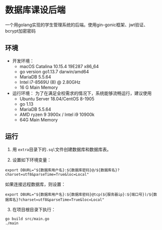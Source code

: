 # 数据库课设后端
一个用golang实现的学生管理系统的后端。使用gin-gonic框架、jwt验证、bcrypt加密密码

## 环境

- 开发环境：
    - macOS Catalina 10.15.4 19E287 x86_64
    - go version go1.13.7 darwin/amd64
    - MariaDB 5.5.64
    - Intel i7-8569U (8) @ 2.80GHz
    - 16 G Main Memory
- 运行环境： 为了在满足全校需求的情况下，系统能够流畅运行，建议使用
    - Ubuntu Server 18.04/CentOS 8-1905
    - go 1.13
    - MariaDB 5.5.64
    - AMD ryzen 9 3900x / Intel i9 10900k
    - 64G Main Memory

## 运行

1. 用 `extra`目录下的`.sql`文件创建数据库和数据库表。

2. 设置如下环境变量：
```shell
export DBURL="${数据库用户名}:${数据库密码}@/${数据库名}?charset=utf8&parseTime=True&loc=Local"
```
如果连接远程数据库，则设置：
```shell
export DBURL="${数据库用户名}:${数据库密码}@tcp(${服务器ip}:${端口号})/${数据库名}?charset=utf8&parseTime=True&loc=Local"
```

3. 在项目根目录下执行：
```shell
go build src/main.go
./main
```


